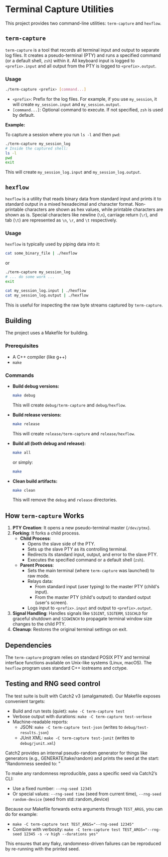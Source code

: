# Terminal Capture Utilities

This project provides two command-line utilities: `term-capture` and `hexflow`.

## `term-capture`

`term-capture` is a tool that records all terminal input and output to separate log files. It creates a pseudo-terminal (PTY) and runs a specified command (or a default shell, `zsh`) within it. All keyboard input is logged to `<prefix>.input` and all output from the PTY is logged to `<prefix>.output`.

### Usage

```sh
./term-capture <prefix> [command...]
```

- `<prefix>`: Prefix for the log files. For example, if you use `my_session`, it will create `my_session.input` and `my_session.output`.
- `[command...]`: Optional command to execute. If not specified, `zsh` is used by default.

**Example:**

To capture a session where you run `ls -l` and then `pwd`:
```sh
./term-capture my_session_log
# Inside the captured shell:
ls -l
pwd
exit
```
This will create `my_session_log.input` and `my_session_log.output`.

## `hexflow`

`hexflow` is a utility that reads binary data from standard input and prints it to standard output in a mixed hexadecimal and character format. Non-printable characters are shown as hex values, while printable characters are shown as is. Special characters like newline (`\n`), carriage return (`\r`), and tab (`\t`) are represented as `\n`, `\r`, and `\t` respectively.

### Usage

`hexflow` is typically used by piping data into it:

```sh
cat some_binary_file | ./hexflow
```
or
```sh
./term-capture my_session_log
# ... do some work ...
exit

cat my_session_log.input | ./hexflow
cat my_session_log.output | ./hexflow
```

This is useful for inspecting the raw byte streams captured by `term-capture`.

## Building

The project uses a Makefile for building.

### Prerequisites
- A C++ compiler (like g++)
- `make`

### Commands

- **Build debug versions:**
  ```sh
  make debug
  ```
  This will create `debug/term-capture` and `debug/hexflow`.

- **Build release versions:**
  ```sh
  make release
  ```
  This will create `release/term-capture` and `release/hexflow`.

- **Build all (both debug and release):**
  ```sh
  make all
  ```
  or simply:
  ```sh
  make
  ```

- **Clean build artifacts:**
  ```sh
  make clean
  ```
  This will remove the `debug` and `release` directories.

## How `term-capture` Works

1.  **PTY Creation**: It opens a new pseudo-terminal master (`/dev/ptmx`).
2.  **Forking**: It forks a child process.
    *   **Child Process**:
        *   Opens the slave side of the PTY.
        *   Sets up the slave PTY as its controlling terminal.
        *   Redirects its standard input, output, and error to the slave PTY.
        *   Executes the specified command or a default shell (`zsh`).
    *   **Parent Process**:
        *   Sets the main terminal (where `term-capture` was launched) to raw mode.
        *   Relays data:
            *   From standard input (user typing) to the master PTY (child's input).
            *   From the master PTY (child's output) to standard output (user's screen).
        *   Logs input to `<prefix>.input` and output to `<prefix>.output`.
3.  **Signal Handling**: Handles signals like `SIGINT`, `SIGTERM`, `SIGCHLD` for graceful shutdown and `SIGWINCH` to propagate terminal window size changes to the child PTY.
4.  **Cleanup**: Restores the original terminal settings on exit.

## Dependencies

The `term-capture` program relies on standard POSIX PTY and terminal interface functions available on Unix-like systems (Linux, macOS).
The `hexflow` program uses standard C++ iostreams and cctype.

## Testing and RNG seed control

The test suite is built with Catch2 v3 (amalgamated). Our Makefile exposes convenient targets:

- Build and run tests (quiet): `make -C term-capture test`
- Verbose output with durations: `make -C term-capture test-verbose`
- Machine-readable reports:
  - JSON: `make -C term-capture test-json` (writes to `debug/test-results.json`)
  - JUnit XML: `make -C term-capture test-junit` (writes to `debug/junit.xml`)

Catch2 provides an internal pseudo-random generator for things like generators (e.g., GENERATE/take/random) and prints the seed at the start:
“Randomness seeded to: <seed>”

To make any randomness reproducible, pass a specific seed via Catch2’s CLI:
- Use a fixed number: `--rng-seed 12345`
- Or special values: `--rng-seed time` (seed from current time), `--rng-seed random-device` (seed from std::random_device)

Because our Makefile forwards extra arguments through `TEST_ARGS`, you can do for example:
- `make -C term-capture test TEST_ARGS="--rng-seed 12345"`
- Combine with verbosity: `make -C term-capture test TEST_ARGS="--rng-seed 12345 -s -v high --durations yes"`

This ensures that any flaky, randomness-driven failures can be reproduced by re-running with the printed seed.
```
